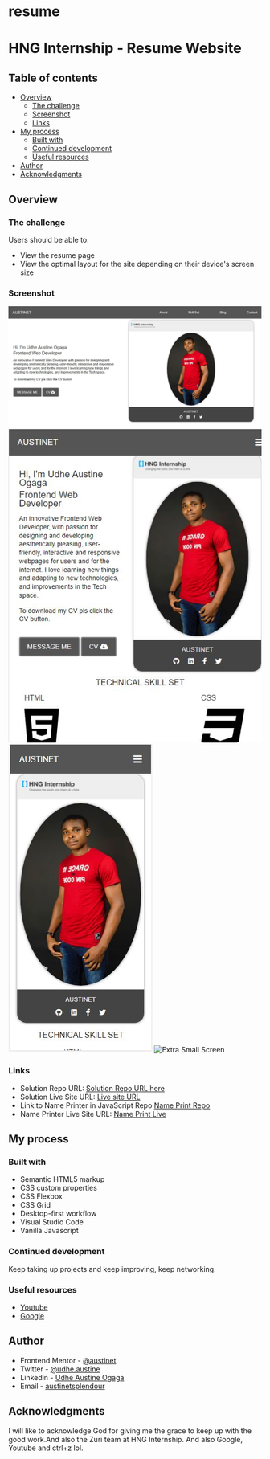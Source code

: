 # resume

# HNG Internship - Resume Website


## Table of contents

- [Overview](#overview)
  - [The challenge](#the-challenge)
  - [Screenshot](#screenshot)
  - [Links](#links)
- [My process](#my-process)
  - [Built with](#built-with)
  - [Continued development](#continued-development)
  - [Useful resources](#useful-resources)
- [Author](#author)
- [Acknowledgments](#acknowledgments)


## Overview

### The challenge

Users should be able to:
- View the resume page
- View the optimal layout for the site depending on their device's screen size

### Screenshot

![Large Screen](images/largescreen.JPG)
![Medium Screen](images/mediumscreen.JPG)
![Small Screen](images/smallscreen.JPG)
![Extra Small Screen](images/extrsmall.JPG)


### Links

- Solution Repo URL: [Solution Repo URL here](https://github.com/Austinet/resume.git)
- Solution Live Site URL: [Live site URL](https://Austinet.github.io/resume/)
- Link to Name Printer in JavaScript Repo [Name Print Repo](https://github.com/Austinet/resume/blob/00a003cae027ffbdd7fae97b9964d7b2dec80a10/Name-In-JS/index.html)
- Name Printer Live Site URL: [Name Print Live](https://Austinet.github.io/resume/Name-In-JS/)
## My process

### Built with

- Semantic HTML5 markup
- CSS custom properties
- CSS Flexbox
- CSS Grid
- Desktop-first workflow
- Visual Studio Code
- Vanilla Javascript



### Continued development

Keep taking up projects and keep improving, keep networking.

### Useful resources

- [ Youtube](https://www.Youtube.com) 
- [Google  ](https://www.Google.com) 

## Author

- Frontend Mentor - [@austinet](https://www.frontendmentor.io/profile/austinet)
- Twitter - [@udhe.austine](https://www.twitter.com/udhe.austine)
- Linkedin - [Udhe Austine Ogaga](https://www.linkedin.com/in/udhe-austine-ogaga-25961820b)
- Email  - [austinetsplendour](austinetsplendour@gmail.com)

## Acknowledgments

I will like to acknowledge God for giving me the grace to keep up with the good work.And also the Zuri team at HNG Internship. And also Google, Youtube and ctrl+z lol.
